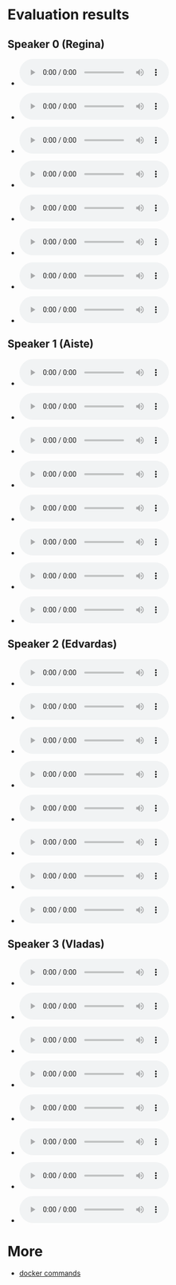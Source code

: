 # Evaluation results

## Speaker 0 (Regina)

- <audio controls="controls" ><source src="./experiment/liepa_2018.08.25/speaker_0/0_checkpoint_step000210000_ema_predicted.wav" autoplay/>Your browser does not support the audio element\.</audio>
- <audio controls="controls" ><source src="./experiment/liepa_2018.08.25/speaker_0/0_checkpoint_step000210000_ema_target.wav" autoplay/>Your browser does not support the audio element\.</audio>


- <audio controls="controls" ><source src="./experiment/liepa_2018.08.25/speaker_0/1_checkpoint_step000210000_ema_predicted.wav" autoplay/>Your browser does not support the audio element\.</audio>
- <audio controls="controls" ><source src="./experiment/liepa_2018.08.25/speaker_0/1_checkpoint_step000210000_ema_target.wav" autoplay/>Your browser does not support the audio element\.</audio>


- <audio controls="controls" ><source src="./experiment/liepa_2018.08.25/speaker_0/2_checkpoint_step000210000_ema_predicted.wav" autoplay/>Your browser does not support the audio element\.</audio>
- <audio controls="controls" ><source src="./experiment/liepa_2018.08.25/speaker_0/2_checkpoint_step000210000_ema_target.wav" autoplay/>Your browser does not support the audio element\.</audio>


- <audio controls="controls" ><source src="./experiment/liepa_2018.08.25/speaker_0/3_checkpoint_step000210000_ema_predicted.wav" autoplay/>Your browser does not support the audio element\.</audio>
- <audio controls="controls" ><source src="./experiment/liepa_2018.08.25/speaker_0/3_checkpoint_step000210000_ema_target.wav" autoplay/>Your browser does not support the audio element\.</audio>

## Speaker 1 (Aiste)

- <audio controls="controls" ><source src="./experiment/liepa_2018.08.25/speaker_1/0_checkpoint_step000210000_ema_predicted.wav" autoplay/>Your browser does not support the audio element\.</audio>
- <audio controls="controls" ><source src="./experiment/liepa_2018.08.25/speaker_1/0_checkpoint_step000210000_ema_target.wav" autoplay/>Your browser does not support the audio element\.</audio>


- <audio controls="controls" ><source src="./experiment/liepa_2018.08.25/speaker_1/1_checkpoint_step000210000_ema_predicted.wav" autoplay/>Your browser does not support the audio element\.</audio>
- <audio controls="controls" ><source src="./experiment/liepa_2018.08.25/speaker_1/1_checkpoint_step000210000_ema_target.wav" autoplay/>Your browser does not support the audio element\.</audio>


- <audio controls="controls" ><source src="./experiment/liepa_2018.08.25/speaker_1/2_checkpoint_step000210000_ema_predicted.wav" autoplay/>Your browser does not support the audio element\.</audio>
- <audio controls="controls" ><source src="./experiment/liepa_2018.08.25/speaker_1/2_checkpoint_step000210000_ema_target.wav" autoplay/>Your browser does not support the audio element\.</audio>


- <audio controls="controls" ><source src="./experiment/liepa_2018.08.25/speaker_1/3_checkpoint_step000210000_ema_predicted.wav" autoplay/>Your browser does not support the audio element\.</audio>
- <audio controls="controls" ><source src="./experiment/liepa_2018.08.25/speaker_1/3_checkpoint_step000210000_ema_target.wav" autoplay/>Your browser does not support the audio element\.</audio>

## Speaker 2 (Edvardas)

- <audio controls="controls" ><source src="./experiment/liepa_2018.08.25/speaker_2/0_checkpoint_step000210000_ema_predicted.wav" autoplay/>Your browser does not support the audio element\.</audio>
- <audio controls="controls" ><source src="./experiment/liepa_2018.08.25/speaker_2/0_checkpoint_step000210000_ema_target.wav" autoplay/>Your browser does not support the audio element\.</audio>


- <audio controls="controls" ><source src="./experiment/liepa_2018.08.25/speaker_2/1_checkpoint_step000210000_ema_predicted.wav" autoplay/>Your browser does not support the audio element\.</audio>
- <audio controls="controls" ><source src="./experiment/liepa_2018.08.25/speaker_2/1_checkpoint_step000210000_ema_target.wav" autoplay/>Your browser does not support the audio element\.</audio>


- <audio controls="controls" ><source src="./experiment/liepa_2018.08.25/speaker_2/2_checkpoint_step000210000_ema_predicted.wav" autoplay/>Your browser does not support the audio element\.</audio>
- <audio controls="controls" ><source src="./experiment/liepa_2018.08.25/speaker_2/2_checkpoint_step000210000_ema_target.wav" autoplay/>Your browser does not support the audio element\.</audio>


- <audio controls="controls" ><source src="./experiment/liepa_2018.08.25/speaker_2/3_checkpoint_step000210000_ema_predicted.wav" autoplay/>Your browser does not support the audio element\.</audio>
- <audio controls="controls" ><source src="./experiment/liepa_2018.08.25/speaker_2/3_checkpoint_step000210000_ema_target.wav" autoplay/>Your browser does not support the audio element\.</audio>

## Speaker 3 (Vladas)

- <audio controls="controls" ><source src="./experiment/liepa_2018.08.25/speaker_3/0_checkpoint_step000210000_ema_predicted.wav" autoplay/>Your browser does not support the audio element\.</audio>
- <audio controls="controls" ><source src="./experiment/liepa_2018.08.25/speaker_3/0_checkpoint_step000210000_ema_target.wav" autoplay/>Your browser does not support the audio element\.</audio>


- <audio controls="controls" ><source src="./experiment/liepa_2018.08.25/speaker_3/1_checkpoint_step000210000_ema_predicted.wav" autoplay/>Your browser does not support the audio element\.</audio>
- <audio controls="controls" ><source src="./experiment/liepa_2018.08.25/speaker_3/1_checkpoint_step000210000_ema_target.wav" autoplay/>Your browser does not support the audio element\.</audio>


- <audio controls="controls" ><source src="./experiment/liepa_2018.08.25/speaker_3/2_checkpoint_step000210000_ema_predicted.wav" autoplay/>Your browser does not support the audio element\.</audio>
- <audio controls="controls" ><source src="./experiment/liepa_2018.08.25/speaker_3/2_checkpoint_step000210000_ema_target.wav" autoplay/>Your browser does not support the audio element\.</audio>


- <audio controls="controls" ><source src="./experiment/liepa_2018.08.25/speaker_3/3_checkpoint_step000210000_ema_predicted.wav" autoplay/>Your browser does not support the audio element\.</audio>
- <audio controls="controls" ><source src="./experiment/liepa_2018.08.25/speaker_3/3_checkpoint_step000210000_ema_target.wav" autoplay/>Your browser does not support the audio element\.</audio>

# More

* [docker commands](./experiment/liepa_2018.08.25/docker.md)